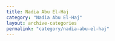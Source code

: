 ```yaml
---
title: Nadia Abu El-Haj
category: "Nadia Abu El-Haj"
layout: archive-categories
permalink: "category/nadia-abu-el-haj"
---
```

